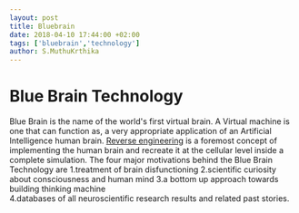 ```yaml
---
layout: post
title: Bluebrain
date: 2018-04-10 17:44:00 +02:00
tags: ['bluebrain','technology']
author: S.MuthuKrthika
---
```


# Blue Brain Technology
Blue Brain is the name of the world's first virtual brain. A Virtual machine is one that can function as, a very appropriate application of an Artificial Intelligence human brain. [Reverse engineering](http://engineeringchallenges.org/challenges/9109.aspx) is a foremost concept of implementing the human brain and recreate it at the cellular level inside a complete simulation. The four major motivations behind the Blue Brain Technology are 
1.treatment of brain disfunctioning
2.scientific curiosity about consciousness and human mind 
3.a bottom up approach towards building thinking machine  
4.databases of all neuroscientific research results and related past stories. 
